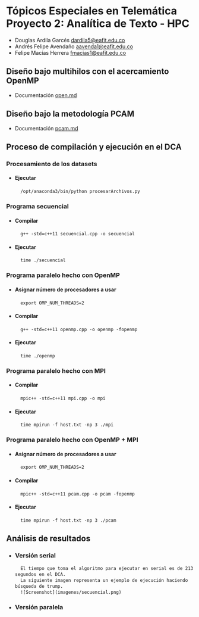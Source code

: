 # Tópicos Especiales en Telemática Proyecto 2: Analítica de Texto - HPC

- Douglas Ardila Garcés dardila5@eafit.edu.co
- Andrés Felipe Avendaño aavenda1@eafit.edu.co
- Felipe Macías Herrera fmacias1@eafit.edu.co

## Diseño bajo multihilos con el acercamiento OpenMP

- Documentación [open.md](openmp.md)

## Diseño bajo la metodología PCAM

- Documentación [pcam.md](pcam.md)

## Proceso de compilación y ejecución en el DCA
### Procesamiento de los datasets
- #### Ejecutar

        /opt/anaconda3/bin/python procesarArchivos.py
### Programa secuencial
- #### Compilar

        g++ -std=c++11 secuencial.cpp -o secuencial
- #### Ejecutar

        time ./secuencial
### Programa paralelo hecho con OpenMP
- #### Asignar número de procesadores a usar

        export OMP_NUM_THREADS=2
- #### Compilar

        g++ -std=c++11 openmp.cpp -o openmp -fopenmp
        
- #### Ejecutar

        time ./openmp
### Programa paralelo hecho con MPI
- #### Compilar

        mpic++ -std=c++11 mpi.cpp -o mpi
- #### Ejecutar

        time mpirun -f host.txt -np 3 ./mpi
### Programa paralelo hecho con OpenMP + MPI
- #### Asignar número de procesadores a usar

        export OMP_NUM_THREADS=2
- #### Compilar

        mpic++ -std=c++11 pcam.cpp -o pcam -fopenmp
- #### Ejecutar

        time mpirun -f host.txt -np 3 ./pcam

## Análisis de resultados
- ### Versión serial
        El tiempo que toma el algoritmo para ejecutar en serial es de 213 segundos en el DCA.
        La siguiente imagen representa un ejemplo de ejecución haciendo búsqueda de trump.
        ![Screenshot](imagenes/secuencial.png) 
        
- ### Versión paralela
